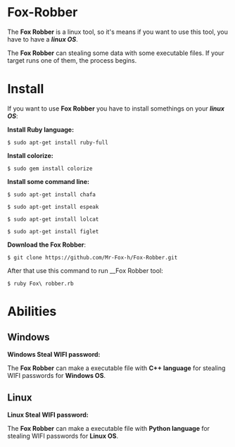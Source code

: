 # Fox-Robber
The __Fox Robber__ is a linux tool, so it's means if you want to use this tool, you have to have a ___linux OS___.

The __Fox Robber__ can stealing some data with some executable files. If your target runs one of them, the process begins.

# Install
If you want to use __Fox Robber__ you have to install somethings on your ___linux OS___:

__Install Ruby language:__
```
$ sudo apt-get install ruby-full
```
__Install colorize:__
```
$ sudo gem install colorize
```
__Install some command line:__
```
$ sudo apt-get install chafa 
```
```
$ sudo apt-get install espeak
```
```
$ sudo apt-get install lolcat
```
```
$ sudo apt-get install figlet
```
__Download the Fox Robber__:
```
$ git clone https://github.com/Mr-Fox-h/Fox-Robber.git
```
After that use this command to run __Fox Robber tool:
```
$ ruby Fox\ robber.rb
```
# Abilities
__Windows__
---
__Windows Steal WIFI password:__

The __Fox Robber__ can make a executable file with __C++ language__ for stealing WIFI‌ passwords for __Windows OS__.

__Linux__
---
__Linux Steal WIFI password:__

The __Fox Robber__ can make a executable file with __Python language__ for stealing WIFI‌ passwords for __Linux OS__.